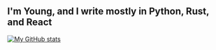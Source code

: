 ## I'm Young, and I write mostly in Python, Rust, and React

[![My GitHub stats](https://github-readme-stats.vercel.app/api?username=kakaname&theme=synthwave)](https://github.com/anuraghazra/github-readme-stats)
